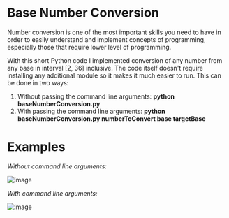# Base Number Conversion

Number conversion is one of the most important skills you need to have in order to easily understand and implement concepts of programming, especially those that require lower level of programming.

With this short Python code I implemented conversion of any number from any base in interval [2, 36] inclusive. The code itself doesn't require installing any additional module so it makes it much easier to run.
This can be done in two ways:
  1. Without passing the command line arguments: **python baseNumberConversion.py**
  2. With passing the command line arguments: **python baseNumberConversion.py numberToConvert base targetBase**

# Examples

_Without command line arguments:_

![image](https://github.com/Drashko73/Base-Number-Conversion/assets/103207855/eb45d9ff-0822-4900-afe8-73974aaee02a)

_With command line arguments:_

![image](https://github.com/Drashko73/Base-Number-Conversion/assets/103207855/4cfe22af-8a7a-4b41-aec2-e510ddc9d2f7)
